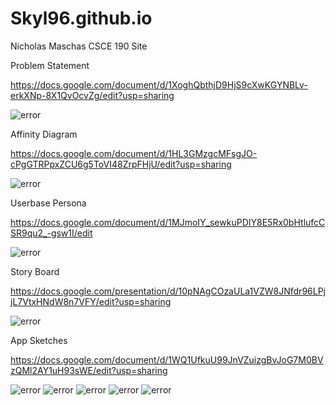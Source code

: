 # Skyl96.github.io
Nicholas Maschas CSCE 190 Site

Problem Statement

https://docs.google.com/document/d/1XoghQbthjD9HjS9cXwKGYNBLv-erkXNp-8X1QvOcvZg/edit?usp=sharing

<img src="https://media.discordapp.net/attachments/214519479768580097/1017496888716566578/Problem_Statement.png?width=511&height=468" alt="error">

Affinity Diagram

https://docs.google.com/document/d/1HL3GMzgcMFsgJO-cPgGTRPpxZCU6g5ToVI48ZrpFHjU/edit?usp=sharing

<img src="https://cdn.discordapp.com/attachments/214519479768580097/1017497602893303919/unknown.png" alt="error">

Userbase Persona

https://docs.google.com/document/d/1MJmoIY_sewkuPDIY8E5Rx0bHtlufcCSR9qu2_-gsw1I/edit

<img src="https://cdn.discordapp.com/attachments/214218007881318402/1027284504840249445/Screenshot_2022-10-05_123318.png" alt="error">

Story Board

https://docs.google.com/presentation/d/10pNAgCOzaULa1VZW8JNfdr96LPjjL7VtxHNdW8n7VFY/edit?usp=sharing

<img src="https://cdn.discordapp.com/attachments/214519479768580097/1029939079271436308/unknown.png" alt="error">

App Sketches

https://docs.google.com/document/d/1WQ1UfkuU99JnVZuizgBvJoG7M0BVzQMl2AY1uH93sWE/edit?usp=sharing

<img src="https://cdn.discordapp.com/attachments/953372237203910707/1034984763104165908/gym_bros_project_1.png" alt="error">

<img src="https://cdn.discordapp.com/attachments/953372237203910707/1034984763733315604/gym_bros_project_2.png" alt="error">

<img src="https://cdn.discordapp.com/attachments/953372237203910707/1034984764253425694/gym_bros_project_3.png" alt="error">

<img src="https://cdn.discordapp.com/attachments/953372237203910707/1034984764760920145/gym_bros_project_4.png" alt="error">

<img src="https://cdn.discordapp.com/attachments/953372237203910707/1034984765310390332/gym_bros_project_5.png" alt="error">
